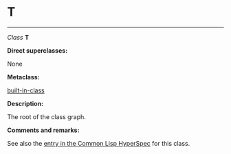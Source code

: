 T
=

------------------------------------------------------------------------

*Class* **T**

**Direct superclasses:**

None

**Metaclass:**

[]()[built-in-class](class-built-in-class.md)

**Description:**

The root of the class graph.

**Comments and remarks:**

See also the [entry in the Common Lisp HyperSpec](http://www.lispworks.com/documentation/HyperSpec/Body/t_t.htm) for this class.
